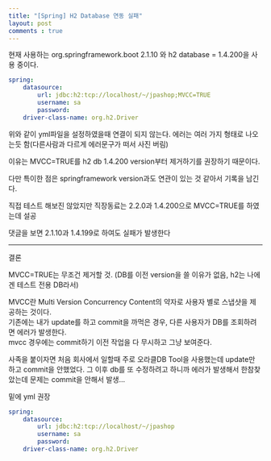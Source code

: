 ```yaml
---
title: "[Spring] H2 Database 연동 실패"
layout: post
comments : true
---
```


현재 사용하는 org.springframework.boot 2.1.10 와
h2 database = 1.4.200을 사용 중이다.

```yml
spring:
    datasource:
        url: jdbc:h2:tcp://localhost/~/jpashop;MVCC=TRUE
        username: sa
        password:
    driver-class-name: org.h2.Driver
```


위와 같이 yml파일을 설정하였을때 연결이 되지 않는다. 에러는 여러 가지 형태로 나오는듯 함(다른사람과 다르게 에러문구가 떠서 사진 버림)

이유는 MVCC=TRUE를 h2 db 1.4.200 version부터 제거하기를 권장하기 때문이다.

다만 특이한 점은 springframework version과도 연관이 있는 것 같아서 기록을 남긴다.

직접 테스트 해보진 않았지만 직장동료는 2.2.0과 1.4.200으로 MVCC=TRUE를 하였는데 설공

댓글을 보면 2.1.10과 1.4.199로 하여도 실패가 발생한다

---
결론  

MVCC=TRUE는 무조건 제거할 것. (DB를 이전 version을 쓸 이유가 없음, h2는 나에겐 테스트 전용 DB라서)


MVCC란 Multi Version Concurrency Content의 약자로 사용자 별로 스냅샷을 제공하는 것이다.       
기존에는 내가 update를 하고 commit을 까먹은 경우, 다른 사용자가 DB를 조회하려면 에러가 발생한다.     
mvcc 경우에는 commit하기 이전 작업을 다 무시하고 그냥 보여준다.  


 
 
사족을 붙이자면 처음 회사에서 일할때 주로 오라클DB Tool을 사용했는데 update만 하고 commit을 안했었다. 그 이후 db를 또 수정하려고 하니까 에러가 발생해서  한참찾았는데 문제는 commit을 안해서 발생...


밑에 yml 권장

```yml
spring:
    datasource:
        url: jdbc:h2:tcp://localhost/~/jpashop
        username: sa
        password:
    driver-class-name: org.h2.Driver
```
